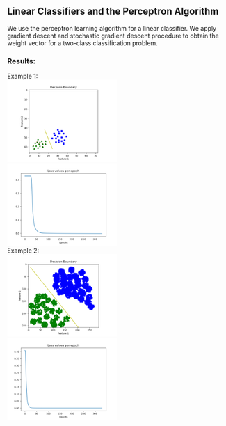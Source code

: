 ## Linear Classifiers and the Perceptron Algorithm

We use the perceptron learning algorithm for a linear classifier. We apply gradient descent and stochastic gradient descent procedure to obtain the weight vector for a two-class classification problem.

### Results:
Example 1:  
<img src="results/decision_boundary0.png" width="50%">
<img src="results/loss0.png" width="50%">  
Example 2:  
<img src="results/decision_boundary1.png" width="50%">
<img src="results/loss1.png" width="50%">

